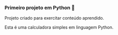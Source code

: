 ###  **Primeiro projeto em Python 🐍**



Projeto criado para exercitar conteúdo aprendido.

Esta é uma calculadora simples em linguagem Python.